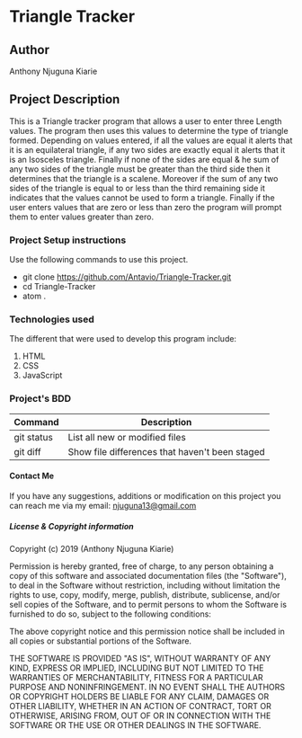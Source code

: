# Triangle Tracker

## Author
 Anthony Njuguna Kiarie

## Project Description
This is a Triangle tracker program that allows a user to enter three Length values. The program then uses this values to determine the type of triangle formed. Depending on values entered, if all the values are equal it alerts that it is an equilateral triangle, if any two sides are exactly equal it alerts that it is an Isosceles triangle. Finally if none of the sides are equal & he sum of any two sides of the triangle must be greater than the third side then it determines that the triangle is a scalene. Moreover if the sum of any two sides of the triangle is equal to or less than the third remaining side it indicates that the values cannot be used to form a triangle. Finally if the user enters values that are zero or less than zero the program will prompt them to enter values greater than zero.

### Project Setup instructions
  Use the following commands to use this project.
  - git clone https://github.com/Antavio/Triangle-Tracker.git
  - cd Triangle-Tracker
  - atom .
### Technologies used
The different that were used to develop this program include:
  1.  HTML
  2. CSS
  3. JavaScript

### Project's BDD
| Command | Description |
| --- | --- |
| git status | List all new or modified files |
| git diff | Show file differences that haven't been staged |


#### Contact Me
If you have any suggestions, additions or modification on this project you can reach me via my email: njuguna13@gmail.com


##### License  & Copyright information
Copyright (c) 2019 (Anthony Njuguna Kiarie)

Permission is hereby granted, free of charge, to any person obtaining a copy
of this software and associated documentation files (the "Software"), to deal
in the Software without restriction, including without limitation the rights
to use, copy, modify, merge, publish, distribute, sublicense, and/or sell
copies of the Software, and to permit persons to whom the Software is
furnished to do so, subject to the following conditions:

The above copyright notice and this permission notice shall be included in all
copies or substantial portions of the Software.

THE SOFTWARE IS PROVIDED "AS IS", WITHOUT WARRANTY OF ANY KIND, EXPRESS OR
IMPLIED, INCLUDING BUT NOT LIMITED TO THE WARRANTIES OF MERCHANTABILITY,
FITNESS FOR A PARTICULAR PURPOSE AND NONINFRINGEMENT. IN NO EVENT SHALL THE
AUTHORS OR COPYRIGHT HOLDERS BE LIABLE FOR ANY CLAIM, DAMAGES OR OTHER
LIABILITY, WHETHER IN AN ACTION OF CONTRACT, TORT OR OTHERWISE, ARISING FROM,
OUT OF OR IN CONNECTION WITH THE SOFTWARE OR THE USE OR OTHER DEALINGS IN THE
SOFTWARE.
